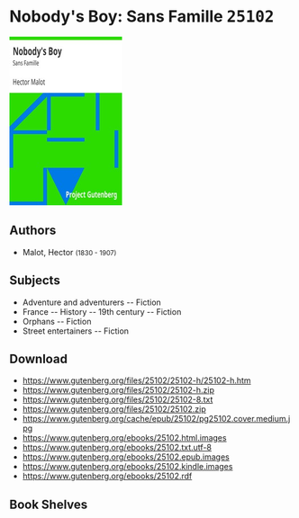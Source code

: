 # Nobody's Boy: Sans Famille <kbd>25102</kbd>

![](./cover.medium.jpg "")

## Authors


 - Malot, Hector <small>(1830 - 1907)</small>

## Subjects


 - Adventure and adventurers -- Fiction
 - France -- History -- 19th century -- Fiction
 - Orphans -- Fiction
 - Street entertainers -- Fiction

## Download


 - https://www.gutenberg.org/files/25102/25102-h/25102-h.htm
 - https://www.gutenberg.org/files/25102/25102-h.zip
 - https://www.gutenberg.org/files/25102/25102-8.txt
 - https://www.gutenberg.org/files/25102/25102.zip
 - https://www.gutenberg.org/cache/epub/25102/pg25102.cover.medium.jpg
 - https://www.gutenberg.org/ebooks/25102.html.images
 - https://www.gutenberg.org/ebooks/25102.txt.utf-8
 - https://www.gutenberg.org/ebooks/25102.epub.images
 - https://www.gutenberg.org/ebooks/25102.kindle.images
 - https://www.gutenberg.org/ebooks/25102.rdf

## Book Shelves


